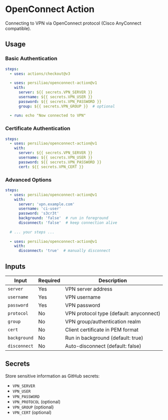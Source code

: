 # OpenConnect Action

Connecting to VPN via OpenConnect protocol (Cisco AnyConnect compatible).

## Usage

### Basic Authentication

```yaml
steps:
  - uses: actions/checkout@v3
  
  - uses: persiliao/openconnect-action@v1
    with:
      server: ${{ secrets.VPN_SERVER }}
      username: ${{ secrets.VPN_USER }}
      password: ${{ secrets.VPN_PASSWORD }}
      group: ${{ secrets.VPN_GROUP }}  # optional
      
  - run: echo "Now connected to VPN"
```

### Certificate Authentication

```yaml
steps:
  - uses: persiliao/openconnect-action@v1
    with:
      server: ${{ secrets.VPN_SERVER }}
      username: ${{ secrets.VPN_USER }}
      password: ${{ secrets.VPN_PASSWORD }}
      cert: ${{ secrets.VPN_CERT }}
```

### Advanced Options

```yaml
steps:
  - uses: persiliao/openconnect-action@v1
    with:
      server: 'vpn.example.com'
      username: 'ci-user'
      password: 's3cr3t'
      background: 'false'  # run in foreground
      disconnect: 'false'  # keep connection alive
      
  # ... your steps ...
  
  - uses: persiliao/openconnect-action@v1
    with:
      disconnect: 'true'  # manually disconnect
```

## Inputs

| Input        | Required | Description                             |
| ------------ | -------- | --------------------------------------- |
| `server`     | Yes      | VPN server address                      |
| `username`   | Yes      | VPN username                            |
| `password`   | Yes      | VPN password                            |
| `protocol`   | No       | VPN protocol type (default: anyconnect) |
| `group`      | No       | VPN group/authentication realm          |
| `cert`       | No       | Client certificate in PEM format        |
| `background` | No       | Run in background (default: true)       |
| `disconnect` | No       | Auto-disconnect (default: false)         |

## Secrets

Store sensitive information as GitHub secrets:

- `VPN_SERVER`
- `VPN_USER`
- `VPN_PASSWORD`
- `VPN_PROTOCOL` (optional)
- `VPN_GROUP` (optional)
- `VPN_CERT` (optional)